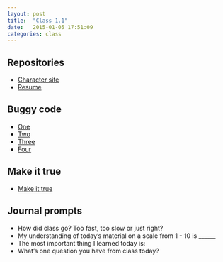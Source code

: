 ```yaml
---
layout: post
title:  "Class 1.1"
date:   2015-01-05 17:51:09
categories: class
---
```


## Repositories

* [Character site](https://github.com/tsl-html-css/Character)
* [Resume](https://github.com/tsl-html-css/Resume)

## Buggy code

* [One](http://jsbin.com/welit/1/edit?html,output)
* [Two](http://jsbin.com/porab/1/edit?html,output)
* [Three](http://jsbin.com/uRaTeQu/1/edit?html,output)
* [Four](http://jsbin.com/zawid/1/edit?html,output)

## Make it true

* [Make it true](http://jsbin.com/momamo/1/edit?html,output)

## Journal prompts

* How did class go? Too fast, too slow or just right?
* My understanding of today’s material on a scale from 1 - 10 is ______
* The most important thing I learned today is:
* What’s one question you have from class today?
